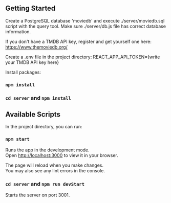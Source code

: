 ## Getting Started

Create a PostgreSQL database 'moviedb' and execute ./server/moviedb.sql script with the query tool.
Make sure ./server/db.js file has correct database information.

If you don't have a TMDB API key, register and get yourself one here: https://www.themoviedb.org/

Create a .env file in the project directory:
REACT_APP_API_TOKEN={write your TMDB API key here}

Install packages:
### `npm install`
### `cd server` and `npm install`

## Available Scripts

In the project directory, you can run:

### `npm start`

Runs the app in the development mode.\
Open [http://localhost:3000](http://localhost:3000) to view it in your browser.

The page will reload when you make changes.\
You may also see any lint errors in the console.

### `cd server` and `npm run devStart`

Starts the server on port 3001.

